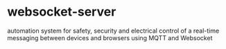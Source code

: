 # websocket-server

automation system for safety, security and electrical control of a
real-time messaging between devices and browsers using MQTT and Websocket
